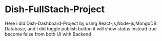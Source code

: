 # Dish-FullStach-Project
Here i did Dish-Dashboard-Project by using React-js,Node-js,MongoDB Database, and i did toggle publish button it will show status instead true become false from both UI with Backend  
